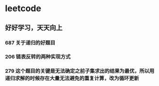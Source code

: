 # leetcode
## 好好学习，天天向上
### 687 关于递归的好题目
### 206 链表反转的两种实现方式
### 279 这个题目的关键是无法确定之前子集求出的结果为最优，所以用递归求解的时候存在大量无法避免的重复计算，改为循环更新